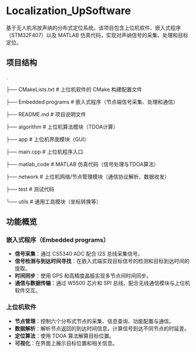 # Localization_UpSoftware

基于无人机吊放声纳的分布式定位系统。该项目包含上位机软件、嵌入式程序（STM32F407）以及 MATLAB 仿真代码，实现对声纳信号的采集、处理和目标定位。

## 项目结构

.

├── CMakeLists.txt       # 上位机软件的 CMake 构建配置文件

├── Embedded programs    # 嵌入式程序（节点端信号采集、处理和通信）

├── README.md            # 项目说明文件

├── algorithm            # 上位机算法模块（TDOA计算）

├── app                  # 上位机界面模块（GUI）

├── main.cpp             # 上位机程序入口

├── matlab_code          # MATLAB 仿真代码（信号处理与TDOA算法）

├── network              # 上位机网络/节点管理模块（通信协议解析、数据收发）

├── test                 # 测试代码

└── utils                # 通用工具模块（坐标转换等）

## 功能概览

### 嵌入式程序（Embedded programs）

- **信号采集**：通过 CS5340 ADC 配合 I2S 总线采集信号。
- **信号检测与到达时间寻找**：在嵌入式端实现目标信号的检测和目标到达时间的提取。
- **时间同步**：使用 GPS 和高精度晶振实现多节点间时间同步。
- **通信与数据传输**：通过 W5500 芯片和 SPI 总线，配合无线通信模块与上位机软件交互。

### 上位机软件

- **节点管理**：控制六个分布式节点的采集、信息查询、功能配置与通信。
- **数据解析**：解析节点返回的到达时间信息，计算信号到达不同节点的时延差。
- **定位算法**：使用 TDOA 算法解算目标位置。
- **可视化**：在界面上展示目标位置和相关信息。
